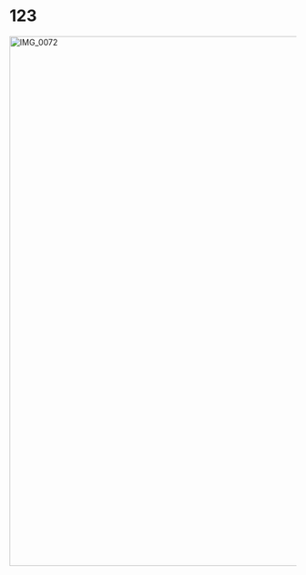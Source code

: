 # 123

<img width="930" alt="IMG_0072" src="https://github.com/user-attachments/assets/3c5eea0c-ceea-482f-ac1e-766e54a010cd" />
